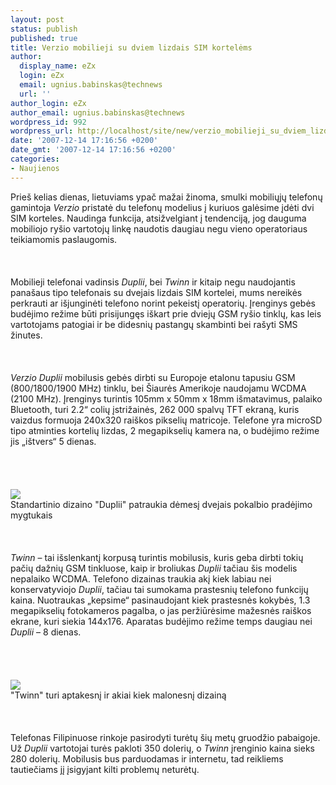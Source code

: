 ```yaml
---
layout: post
status: publish
published: true
title: Verzio mobilieji su dviem lizdais SIM kortelėms
author:
  display_name: eZx
  login: eZx
  email: ugnius.babinskas@technews
  url: ''
author_login: eZx
author_email: ugnius.babinskas@technews
wordpress_id: 992
wordpress_url: http://localhost/site/new/verzio_mobilieji_su_dviem_lizdais_sim_kortelems/
date: '2007-12-14 17:16:56 +0200'
date_gmt: '2007-12-14 17:16:56 +0200'
categories:
- Naujienos
---
```

<p>Prieš kelias dienas, lietuviams ypač mažai žinoma, smulki mobiliųjų telefonų gamintoja <i>Verzio</i> pristatė du telefonų modelius į kuriuos galėsime įdėti dvi SIM korteles. Naudinga funkcija, atsižvelgiant į tendenciją, jog dauguma mobiliojo ryšio vartotojų linkę naudotis daugiau negu vieno operatoriaus teikiamomis paslaugomis.<br />
<br><br />
<br>Mobilieji telefonai vadinsis <i>Duplii</i>, bei <i>Twinn</i> ir kitaip negu naudojantis panašaus tipo telefonais su dvejais lizdais SIM kortelei, mums nereikės perkrauti ar išjunginėti telefono norint pekeistį operatorių. Įrenginys gebės budėjimo režime būti prisijungęs iškart prie dviejų GSM ryšio tinklų, kas leis vartotojams patogiai ir be didesnių pastangų skambinti bei rašyti SMS žinutes.<br />
<br><br />
<br><i>Verzio Duplii</i> mobilusis gebės dirbti su Europoje etalonu tapusiu GSM (800/1800/1900 MHz) tinklu, bei Šiaurės Amerikoje naudojamu WCDMA (2100 MHz). Įrenginys turintis 105mm x 50mm x 18mm išmatavimus, palaiko Bluetooth, turi 2.2“ colių įstrižainės, 262 000 spalvų TFT ekraną, kuris vaizdus formuoja 240x320 raiškos pikselių matricoje. Telefone yra microSD tipo atminties kortelių lizdas, 2 megapikselių kamera na, o budėjimo režime jis „ištvers“ 5 dienas.<br />
<br><br />
<br><br><img src=" http://www.ipix.lt/out.php/i310467_twinnfront.jpg"><br><span class="saltinis">Standartinio dizaino &quot;Duplii&quot; patraukia dėmesį dvejais pokalbio pradėjimo mygtukais</span><br />
<br><br />
<br><i>Twinn</i> – tai išslenkantį korpusą turintis mobilusis, kuris geba dirbti tokių pačių dažnių GSM tinkluose, kaip ir broliukas <i>Duplii</i> tačiau šis modelis nepalaiko WCDMA. Telefono dizainas traukia akį kiek labiau nei konservatyviojo <i>Duplii</i>, tačiau tai sumokama prastesnių telefono funkcijų kaina. Nuotraukas „kepsime“ pasinaudojant kiek prastesnės kokybės, 1.3 megapikselių fotokameros pagalba, o jas peržiūrėsime mažesnės raiškos ekrane, kuri siekia 144x176. Aparatas budėjimo režime temps daugiau nei <i>Duplii</i> – 8 dienas.<br />
<br><br />
<br><br><img src=" http://www.ipix.lt/out.php/i310469_dupliifront.jpg"><br><span class="saltinis">&quot;Twinn&quot; turi aptakesnį ir akiai kiek malonesnį dizainą</span><br />
<br><br />
<br>Telefonas Filipinuose rinkoje pasirodyti turėtų šių metų gruodžio pabaigoje. Už <i>Duplii</i> vartotojai turės pakloti 350 dolerių, o <i>Twinn</i> įrenginio kaina sieks 280 dolerių. Mobilusis bus parduodamas ir internetu, tad reikliems tautiečiams jį įsigyjant kilti problemų neturėtų.<br />
<br></p>
